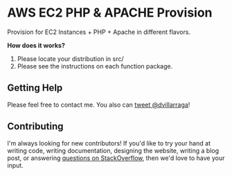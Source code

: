 AWS EC2 PHP & APACHE Provision
=========

Provision for EC2 Instances + PHP + Apache in different flavors.

**How does it works?**

1. Please locate your distribution in src/
2. Please see the instructions on each function package. 


Getting Help
------------

Please feel free to contact me. You also can [tweet @dvillarraga](http://twitter.com/dvillarraga)!

Contributing
------------

I'm always looking for new contributors! If you'd like to try your hand at writing code, writing documentation, designing the website, writing a blog post, or answering [questions on StackOverflow](http://stackoverflow.com/search?tab=newest&q=aws-ec2-php-apache-provision), then we'd love to have your input.
